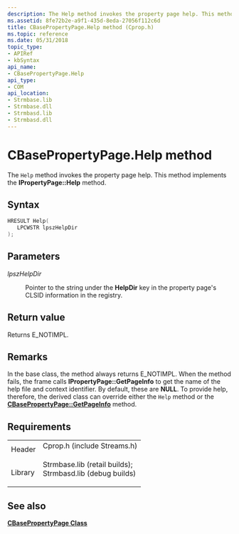 ```yaml
---
description: The Help method invokes the property page help. This method implements the IPropertyPage::Help method.
ms.assetid: 8fe72b2e-a9f1-435d-8eda-27056f112c6d
title: CBasePropertyPage.Help method (Cprop.h)
ms.topic: reference
ms.date: 05/31/2018
topic_type: 
- APIRef
- kbSyntax
api_name: 
- CBasePropertyPage.Help
api_type: 
- COM
api_location: 
- Strmbase.lib
- Strmbase.dll
- Strmbasd.lib
- Strmbasd.dll
---
```


# CBasePropertyPage.Help method

The `Help` method invokes the property page help. This method implements the **IPropertyPage::Help** method.

## Syntax


```C++
HRESULT Help(
   LPCWSTR lpszHelpDir
);
```



## Parameters

<dl> <dt>

*lpszHelpDir* 
</dt> <dd>

Pointer to the string under the **HelpDir** key in the property page's CLSID information in the registry.

</dd> </dl>

## Return value

Returns E\_NOTIMPL.

## Remarks

In the base class, the method always returns E\_NOTIMPL. When the method fails, the frame calls **IPropertyPage::GetPageInfo** to get the name of the help file and context identifier. By default, these are **NULL**. To provide help, therefore, the derived class can override either the `Help` method or the [**CBasePropertyPage::GetPageInfo**](cbasepropertypage-getpageinfo.md) method.

## Requirements



|                    |                                                                                                                                                                                            |
|--------------------|--------------------------------------------------------------------------------------------------------------------------------------------------------------------------------------------|
| Header<br/>  | <dl> <dt>Cprop.h (include Streams.h)</dt> </dl>                                                                                     |
| Library<br/> | <dl> <dt>Strmbase.lib (retail builds); </dt> <dt>Strmbasd.lib (debug builds)</dt> </dl> |



## See also

<dl> <dt>

[**CBasePropertyPage Class**](cbasepropertypage.md)
</dt> </dl>

 

 




